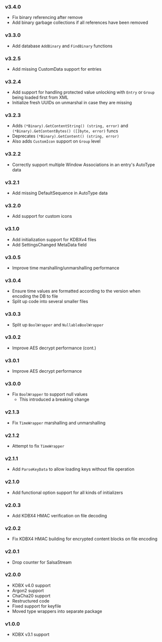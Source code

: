 ### v3.4.0

* Fix binary referencing after remove
* Add binary garbage collections if all references have been removed

### v3.3.0

* Add database `AddBinary` and `FindBinary` functions

### v3.2.5

* Add missing CustomData support for entries

### v3.2.4

* Add support for handling protected value unlocking with `Entry` or `Group` being loaded first from XML
* Initialize fresh UUIDs on unmarshal in case they are missing

### v3.2.3

* Adds `(*Binary).GetContentString() (string, error)` and `(*Binary).GetContentBytes() ([]byte, error)` funcs
* Deprecates `(*Binary).GetContent() (string, error)`
* Also adds `CustomIcon` support on `Group` level

### v3.2.2

* Correctly support multiple Window Associations in an entry's AutoType data

### v3.2.1

* Add missing DefaultSequence in AutoType data

### v3.2.0

* Add support for custom icons

### v3.1.0

* Add initialization support for KDBXv4 files
* Add SettingsChanged MetaData field

### v3.0.5

* Improve time marshalling/unmarshalling performance

### v3.0.4

* Ensure time values are formatted according to the version when encoding the DB to file
* Split up code into several smaller files

### v3.0.3

* Split up `BoolWrapper` and `NullableBoolWrapper`

### v3.0.2

* Improve AES decrypt performance (cont.)

### v3.0.1

* Improve AES decrypt performance

### v3.0.0

* Fix `BoolWrapper` to support null values
    - This introduced a breaking change

### v2.1.3

* Fix `TimeWrapper` marshalling and unmarshalling

### v2.1.2

* Attempt to fix `TimeWrapper`

### v2.1.1

* Add `ParseKeyData` to allow loading keys without file operation

### v2.1.0

* Add functional option support for all kinds of initializers

### v2.0.3

* Add KDBX4 HMAC verification on file decoding

### v2.0.2

* Fix KDBX4 HMAC building for encrypted content blocks on file encoding

### v2.0.1

* Drop counter for SalsaStream

### v2.0.0

* KDBX v4.0 support
* Argon2 support
* ChaCha20 support
* Restructured code
* Fixed support for keyfile
* Moved type wrappers into separate package

### v1.0.0

* KDBX v3.1 support

